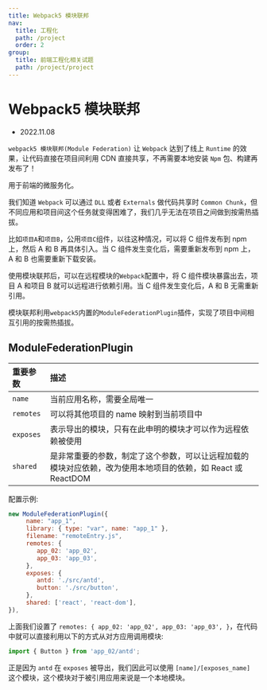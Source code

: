```yaml
---
title: Webpack5 模块联邦
nav:
  title: 工程化
  path: /project
  order: 2
group:
  title: 前端工程化相关试题
  path: /project/project
---
```


# Webpack5 模块联邦

- 2022.11.08

`webpack5 模块联邦(Module Federation)` 让 `Webpack` 达到了线上 `Runtime` 的效果，让代码直接在项目间利用 CDN 直接共享，不再需要本地安装 `Npm` 包、构建再发布了！

用于前端的微服务化。

我们知道 `Webpack` 可以通过 `DLL` 或者 `Externals` 做代码共享时 `Common Chunk`，但不同应用和项目间这个任务就变得困难了，我们几乎无法在项目之间做到按需热插拔。

比如`项目A`和`项目B`，公用`项目C`组件，以往这种情况，可以将 C 组件发布到 npm 上，然后 A 和 B 再具体引入。当 C 组件发生变化后，需要重新发布到 npm 上，A 和 B 也需要重新下载安装。

使用模块联邦后，可以在远程模块的`Webpack`配置中，将 C 组件模块暴露出去，项目 A 和项目 B 就可以远程进行依赖引用。当 C 组件发生变化后，A 和 B 无需重新引用。

模块联邦利用`webpack5`内置的`ModuleFederationPlugin`插件，实现了项目中间相互引用的按需热插拔。

## ModuleFederationPlugin

| 重要参数  | 描述                                                                                                         |
| :-------- | :----------------------------------------------------------------------------------------------------------- |
| `name`    | 当前应用名称，需要全局唯一                                                                                   |
| `remotes` | 可以将其他项目的 name 映射到当前项目中                                                                       |
| `exposes` | 表示导出的模块，只有在此申明的模块才可以作为远程依赖被使用                                                   |
| `shared`  | 是非常重要的参数，制定了这个参数，可以让远程加载的模块对应依赖，改为使用本地项目的依赖，如 React 或 ReactDOM |

配置示例:

```js
new ModuleFederationPlugin({
     name: "app_1",
     library: { type: "var", name: "app_1" },
     filename: "remoteEntry.js",
     remotes: {
        app_02: 'app_02',
        app_03: 'app_03',
     },
     exposes: {
        antd: './src/antd',
        button: './src/button',
     },
     shared: ['react', 'react-dom'],
}),
```

上面我们设置了 `remotes: { app_02: 'app_02', app_03: 'app_03', }`，在代码中就可以直接利用以下的方式从对方应用调用模块:

```js
import { Button } from 'app_02/antd';
```

正是因为 `antd` 在 `exposes` 被导出，我们因此可以使用 `[name]/[exposes_name]` 这个模块，这个模块对于被引用应用来说是一个本地模块。
